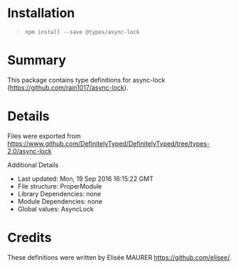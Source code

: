 # Installation
> `npm install --save @types/async-lock`

# Summary
This package contains type definitions for async-lock (https://github.com/rain1017/async-lock).

# Details
Files were exported from https://www.github.com/DefinitelyTyped/DefinitelyTyped/tree/types-2.0/async-lock

Additional Details
 * Last updated: Mon, 19 Sep 2016 16:15:22 GMT
 * File structure: ProperModule
 * Library Dependencies: none
 * Module Dependencies: none
 * Global values: AsyncLock

# Credits
These definitions were written by Elisée MAURER <https://github.com/elisee/>.
